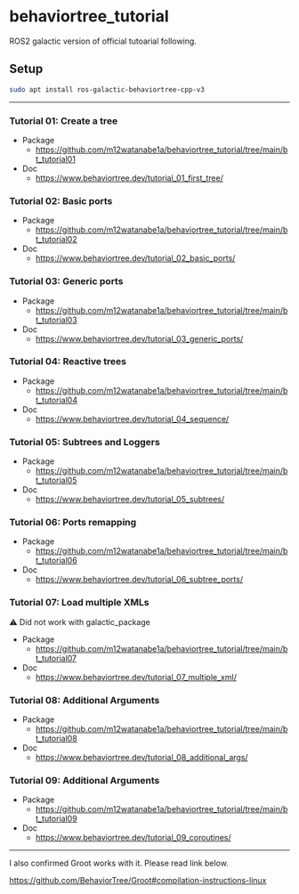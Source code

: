 # behaviortree_tutorial
ROS2 galactic version of official tutoarial following.

## Setup
```bash
sudo apt install ros-galactic-behaviortree-cpp-v3
```

---

### Tutorial 01: Create a tree
- Package
  - https://github.com/m12watanabe1a/behaviortree_tutorial/tree/main/bt_tutorial01
- Doc
  - https://www.behaviortree.dev/tutorial_01_first_tree/

### Tutorial 02: Basic ports
- Package
  - https://github.com/m12watanabe1a/behaviortree_tutorial/tree/main/bt_tutorial02
- Doc
  - https://www.behaviortree.dev/tutorial_02_basic_ports/


### Tutorial 03: Generic ports
- Package
  - https://github.com/m12watanabe1a/behaviortree_tutorial/tree/main/bt_tutorial03
- Doc
  - https://www.behaviortree.dev/tutorial_03_generic_ports/

### Tutorial 04: Reactive trees
- Package
  - https://github.com/m12watanabe1a/behaviortree_tutorial/tree/main/bt_tutorial04
- Doc
  - https://www.behaviortree.dev/tutorial_04_sequence/

### Tutorial 05: Subtrees and Loggers
- Package
  - https://github.com/m12watanabe1a/behaviortree_tutorial/tree/main/bt_tutorial05
- Doc
  - https://www.behaviortree.dev/tutorial_05_subtrees/

### Tutorial 06: Ports remapping
- Package
  - https://github.com/m12watanabe1a/behaviortree_tutorial/tree/main/bt_tutorial06
- Doc
  - https://www.behaviortree.dev/tutorial_06_subtree_ports/

### Tutorial 07: Load multiple XMLs
⚠️ Did not work with galactic_package
- Package
  - https://github.com/m12watanabe1a/behaviortree_tutorial/tree/main/bt_tutorial07
- Doc
  - https://www.behaviortree.dev/tutorial_07_multiple_xml/
  
### Tutorial 08: Additional Arguments
- Package
  - https://github.com/m12watanabe1a/behaviortree_tutorial/tree/main/bt_tutorial08
- Doc
  - https://www.behaviortree.dev/tutorial_08_additional_args/
  
### Tutorial 09: Additional Arguments
- Package
  - https://github.com/m12watanabe1a/behaviortree_tutorial/tree/main/bt_tutorial09
- Doc
  - https://www.behaviortree.dev/tutorial_09_coroutines/
  
---

I also confirmed Groot works with it.
Please read link below.

https://github.com/BehaviorTree/Groot#compilation-instructions-linux
